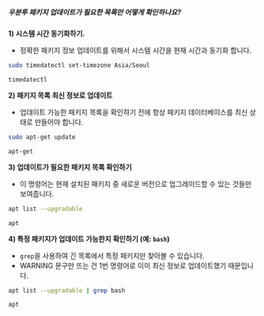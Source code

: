 ##### 우분투 패키지 업데이트가 필요한 목록만 어떻게 확인하나요? #####

**1) 시스템 시간 동기화하기.**

* 정확한 패키지 정보 업데이트를 위해서 시스템 시간을 현재 시간과 동기화 합니다.

```bash
sudo timedatectl set-timezone Asia/Seoul
```

```tech
timedatectl
```

**2) 패키지 목록 최신 정보로 업데이트**

* 업데이트 가능한 패키지 목록을 확인하기 전에 항상 패키지 데이터베이스를 최신 상태로 만들어야 합니다.

```bash
sudo apt-get update
```

```tech
apt-get
```

**3) 업데이트가 필요한 패키지 목록 확인하기**

* 이 명령어는 현재 설치된 패키지 중 새로운 버전으로 업그레이드할 수 있는 것들만 보여줍니다.

```bash
apt list --upgradable
```

```tech
apt
```

**4) 특정 패키지가 업데이트 가능한지 확인하기 (예: `bash`)**

* `grep`을 사용하여 긴 목록에서 특정 패키지만 찾아볼 수 있습니다.
* WARNING 문구만 뜨는 건 1번 명령어로 이미 최신 정보로 업데이트했기 때문입니다.

```bash
apt list --upgradable | grep bash
```

```tech
apt
```
